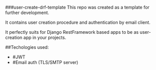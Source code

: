 ###user-create-drf-template
This repo was created as a template for further development. 

It contains user creation procedure and authentication by email client.

It perfectly suits for Django RestFramework based apps to be as user-creation app in your projects.

##Techologies used:
- #JWT
- #Email auth (TLS/SMTP server)
